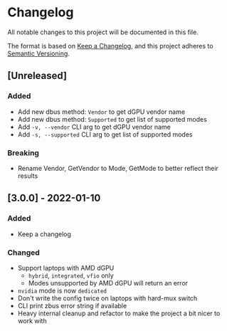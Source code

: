 # Changelog
All notable changes to this project will be documented in this file.

The format is based on [Keep a Changelog](https://keepachangelog.com/en/1.0.0/),
and this project adheres to [Semantic Versioning](https://semver.org/spec/v2.0.0.html).

## [Unreleased]

### Added
- Add new dbus method: `Vendor` to get dGPU vendor name
- Add new dbus method: `Supported` to get list of supported modes
- Add `-v, --vendor` CLI arg to get dGPU vendor name
- Add `-s, --supported` CLI arg to get list of supported modes
### Breaking
- Rename Vendor, GetVendor to Mode, GetMode to better reflect their results

## [3.0.0] - 2022-01-10
### Added
- Keep a changelog
### Changed
- Support laptops with AMD dGPU
  + `hybrid`, `integrated`, `vfio` only
  + Modes unsupported by AMD dGPU will return an error
- `nvidia` mode is now `dedicated`
- Don't write the config twice on laptops with hard-mux switch
- CLI print zbus error string if available
- Heavy internal cleanup and refactor to make the project a bit nicer to work with